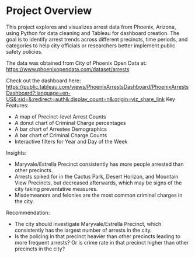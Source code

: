 # Project Overview
This project explores and visualizes arrest data from Phoenix, Arizona, using Python for data cleaning and Tableau for dashboard creation. The goal is to identify arrest trends across different precincts, time periods, and categories to help city officials or researchers better implement public safety policies.

The data was obtained from City of Phoenix Open Data at: https://www.phoenixopendata.com/dataset/arrests

Check out the dashboard here: https://public.tableau.com/views/PhoenixArrestsDashboard/PhoenixArrestsDashboard?:language=en-US&:sid=&:redirect=auth&:display_count=n&:origin=viz_share_link
Key Features:
- A map of Precinct-level Arrest Counts
- A donut chart of Criminal Charge percentages
- A bar chart of Arrestee Demographics
- A bar chart of Criminal Charge Counts
- Interactive filters for Year and Day of the Week

Insights:
- Maryvale/Estrella Precinct consistently has more people arrested than other precincts.
- Arrests spiked for in the Cactus Park, Desert Horizon, and Mountain View Precincts, but decreased afterwards, which may be signs of the city taking preventative measures.
- Misdemeanors and felonies are the most common criminal charges in the city.

Recommendation:
- The city should investigate Maryvale/Estrella Precinct, which consistently has the largest number of arrests in the city. 
- Is the policing in that precinct heavier than other precincts leading to more frequent arrests? Or is crime rate in that precinct higher than other precincts in the city?
